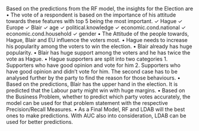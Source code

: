 Based on the predictions from the RF model, the insights for the Election are
• The vote of a respondent is based on the importance of his attitude towards these
features with top 5 being the most important.
        ✓ Hague
        ✓ Europe
        ✓ Blair
        ✓ age
        ✓ political.knowledge
        ✓ economic.cond.national
        ✓ economic.cond.household
        ✓ gender
• The Attitude of the people towards, Hague, Blair and EU influence the voters most.
• Hague needs to increase his popularity among the voters to win the election.
• Blair already has huge popularity.
• Blair has huge support among the voters and he has twice the vote as Hague.
• Hague supporters are split into two categories
        1. Supporters who have good opinion and vote for him
        2. Supporters who have good opinion and didn’t vote for him.
The second case has to be analysed further by the party to find the reason for those
behaviours.
• Based on the predictions, Blair has the upper hand in the election. It is predicted that the
Labour party might win with huge margins.
• Based on the Business Problem, whether to predict which party votes accurately, the
model can be used for that problem statement with the respective Precision/Recall
Measures.
• As a Final Model, RF and LDAB will the best ones to make predictions. With AUC also into
consideration, LDAB can be used for better predictions.
